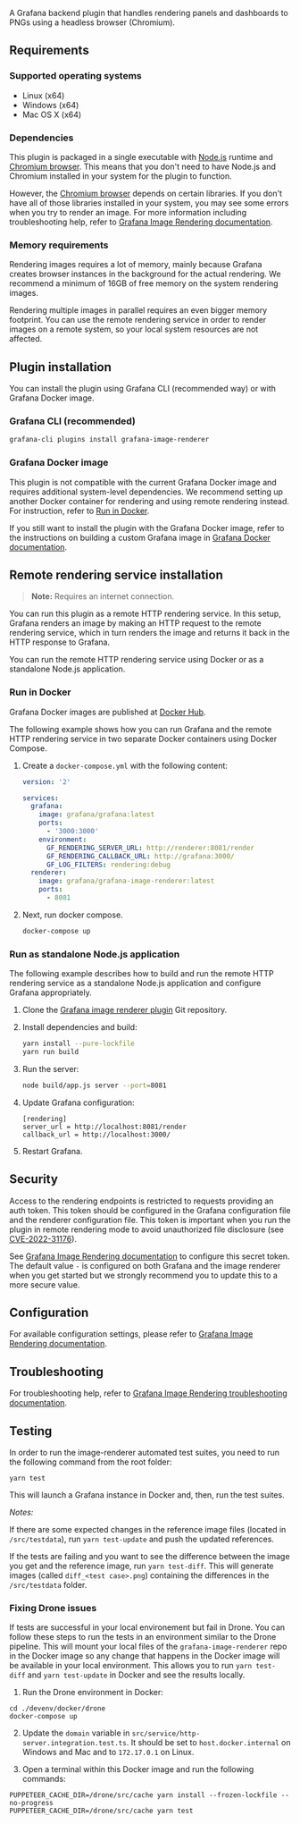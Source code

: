 A Grafana backend plugin that handles rendering panels and dashboards to PNGs using a headless browser (Chromium).

## Requirements

### Supported operating systems

- Linux (x64)
- Windows (x64)
- Mac OS X (x64)

### Dependencies

This plugin is packaged in a single executable with [Node.js](https://nodejs.org/) runtime and [Chromium browser](https://www.chromium.org/Home).
This means that you don't need to have Node.js and Chromium installed in your system for the plugin to function.

However, the [Chromium browser](https://www.chromium.org/) depends on certain libraries. If you don't have all of those libraries installed in your
system, you may see some errors when you try to render an image. For more information including troubleshooting help, refer to
[Grafana Image Rendering documentation](https://grafana.com/docs/grafana/latest/image-rendering/).

### Memory requirements

Rendering images requires a lot of memory, mainly because Grafana creates browser instances in the background for the actual rendering.
We recommend a minimum of 16GB of free memory on the system rendering images.

Rendering multiple images in parallel requires an even bigger memory footprint. You can use the remote rendering service in order to render images on a remote system, so your local system resources are not affected.

## Plugin installation

You can install the plugin using Grafana CLI (recommended way) or with Grafana Docker image.

### Grafana CLI (recommended)

```bash
grafana-cli plugins install grafana-image-renderer
```

### Grafana Docker image

This plugin is not compatible with the current Grafana Docker image and requires additional system-level dependencies. We recommend setting up another Docker container for rendering and using remote rendering instead. For instruction, refer to [Run in Docker](#run-in-docker).

If you still want to install the plugin with the Grafana Docker image, refer to the instructions on building a custom Grafana image in [Grafana Docker documentation](https://grafana.com/docs/grafana/latest/setup-grafana/configure-docker/#build-a-custom-grafana-docker-image).

## Remote rendering service installation

> **Note:** Requires an internet connection.

You can run this plugin as a remote HTTP rendering service. In this setup, Grafana renders an image by making an HTTP request to the remote rendering service, which in turn renders the image and returns it back in the HTTP response to Grafana.

You can run the remote HTTP rendering service using Docker or as a standalone Node.js application.

### Run in Docker

Grafana Docker images are published at [Docker Hub](https://hub.docker.com/r/grafana/grafana-image-renderer).

The following example shows how you can run Grafana and the remote HTTP rendering service in two separate Docker containers using Docker Compose.

1. Create a `docker-compose.yml` with the following content:

   ```yaml
   version: '2'

   services:
     grafana:
       image: grafana/grafana:latest
       ports:
         - '3000:3000'
       environment:
         GF_RENDERING_SERVER_URL: http://renderer:8081/render
         GF_RENDERING_CALLBACK_URL: http://grafana:3000/
         GF_LOG_FILTERS: rendering:debug
     renderer:
       image: grafana/grafana-image-renderer:latest
       ports:
         - 8081
   ```

1. Next, run docker compose.

   ```bash
   docker-compose up
   ```

### Run as standalone Node.js application

The following example describes how to build and run the remote HTTP rendering service as a standalone Node.js application and configure Grafana appropriately.

1. Clone the [Grafana image renderer plugin](https://github.com/grafana/grafana-image-renderer/) Git repository.
1. Install dependencies and build:

   ```bash
   yarn install --pure-lockfile
   yarn run build
   ```

1. Run the server:

   ```bash
   node build/app.js server --port=8081
   ```

1. Update Grafana configuration:

   ```
   [rendering]
   server_url = http://localhost:8081/render
   callback_url = http://localhost:3000/
   ```

1. Restart Grafana.

## Security

Access to the rendering endpoints is restricted to requests providing an auth token. This token should be configured in the Grafana configuration file and the renderer configuration file. This token is important when you run the plugin in remote rendering mode to avoid unauthorized file disclosure (see [CVE-2022-31176](https://github.com/grafana/grafana-image-renderer/security/advisories/GHSA-2cfh-233g-m4c5)).

See [Grafana Image Rendering documentation](https://grafana.com/docs/grafana/latest/image-rendering/#security) to configure this secret token. The default value `-` is configured on both Grafana and the image renderer when you get started but we strongly recommend you to update this to a more secure value.

## Configuration

For available configuration settings, please refer to [Grafana Image Rendering documentation](https://grafana.com/docs/grafana/latest/image-rendering/#configuration).

## Troubleshooting

For troubleshooting help, refer to
[Grafana Image Rendering troubleshooting documentation](https://grafana.com/docs/grafana/latest/image-rendering/troubleshooting/).

## Testing

In order to run the image-renderer automated test suites, you need to run the following command from the root folder:

```
yarn test
```

This will launch a Grafana instance in Docker and, then, run the test suites.

_Notes:_

If there are some expected changes in the reference image files (located in `/src/testdata`), run `yarn test-update` and push the updated references.

If the tests are failing and you want to see the difference between the image you get and the reference image, run `yarn test-diff`. This will generate images (called `diff_<test case>.png`) containing the differences in the `/src/testdata` folder.

### Fixing Drone issues

If tests are successful in your local environement but fail in Drone. You can follow these steps to run the tests in an environment similar to the Drone pipeline. This will mount your local files of the `grafana-image-renderer` repo in the Docker image so any change that happens in the Docker image will be available in your local environment. This allows you to run `yarn test-diff` and `yarn test-update` in Docker and see the results locally. 

1. Run the Drone environment in Docker:

```
cd ./devenv/docker/drone
docker-compose up
```

2. Update the `domain` variable in `src/service/http-server.integration.test.ts`. It should be set to `host.docker.internal` on Windows and Mac and to `172.17.0.1` on Linux. 

3. Open a terminal within this Docker image and run the following commands:

```
PUPPETEER_CACHE_DIR=/drone/src/cache yarn install --frozen-lockfile --no-progress
PUPPETEER_CACHE_DIR=/drone/src/cache yarn test
```